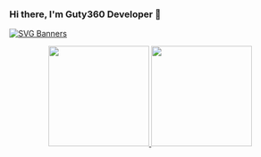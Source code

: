 ### Hi there, I'm Guty360 Developer 👋

[![SVG Banners](https://svg-banners.vercel.app/api?type=glitch&text1=Welcome😎&width=1500&height=200)](https://github.com/Akshay090/svg-banners)

<div align="center">
  <div> 
  <a href="http://beacons.ai/rafaballerini">
    <image height="180em" src="https://github-readme-stats.vercel.app/api?username=guty360&show_icons=true&theme=dark&include_ll_ommits=ue&count_rivate=rue"/>
    <image height="180em" with="500em" src="https://github-readme-stats.vercel.app/api/top-langs/?username=guty360&layout=compact&langs_count=16&theme=dracula"/>
  <div/>
<div/>

